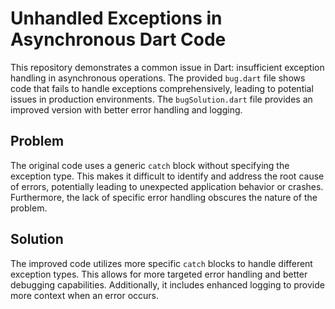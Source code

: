 # Unhandled Exceptions in Asynchronous Dart Code

This repository demonstrates a common issue in Dart:  insufficient exception handling in asynchronous operations. The provided `bug.dart` file shows code that fails to handle exceptions comprehensively, leading to potential issues in production environments.  The `bugSolution.dart` file provides an improved version with better error handling and logging.

## Problem

The original code uses a generic `catch` block without specifying the exception type.  This makes it difficult to identify and address the root cause of errors, potentially leading to unexpected application behavior or crashes.  Furthermore, the lack of specific error handling obscures the nature of the problem.

## Solution

The improved code utilizes more specific `catch` blocks to handle different exception types. This allows for more targeted error handling and better debugging capabilities.  Additionally, it includes enhanced logging to provide more context when an error occurs. 